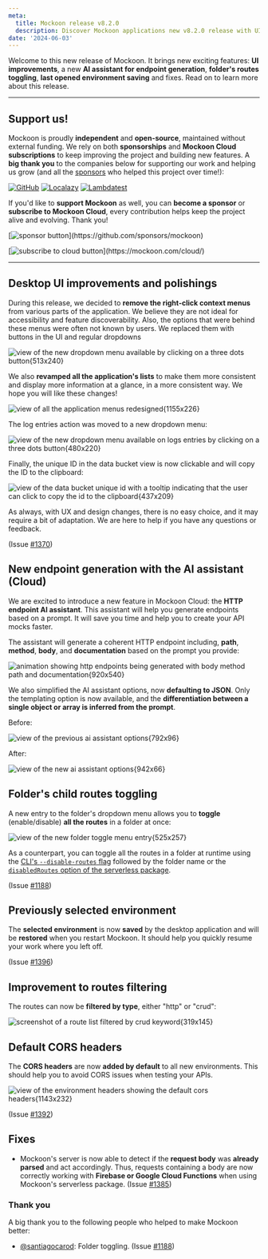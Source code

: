 ```yaml
---
meta:
  title: Mockoon release v8.2.0
  description: Discover Mockoon applications new v8.2.0 release with UI improvements, a new AI assistant for endpoint generation, folder's routes toggling, previously selected environment saving and fixes.
date: '2024-06-03'
---
```


Welcome to this new release of Mockoon. It brings new exciting features: **UI improvements**, a new **AI assistant for endpoint generation**, **folder's routes toggling**, **last opened environment saving** and fixes. Read on to learn more about this release.

---

## Support us!

Mockoon is proudly **independent** and **open-source**, maintained without external funding. We rely on both **sponsorships** and **Mockoon Cloud subscriptions** to keep improving the project and building new features. A **big thank you** to the companies below for supporting our work and helping us grow (and all the [sponsors](https://github.com/mockoon/mockoon/blob/main/backers.md) who helped this project over time!):

[![GitHub](https://mockoon.com/images/sponsors/github.png)](https://github.blog/2023-04-12-github-accelerator-our-first-cohort-and-whats-next/)
[![Localazy](https://mockoon.com/images/sponsors/localazy.png)](https://localazy.com/register?ref=a9CiDC61gOac-azO)
[![Lambdatest](https://mockoon.com/images/sponsors/lambdatest.png)](https://www.lambdatest.com/)

If you'd like to **support Mockoon** as well, you can **become a sponsor** or **subscribe to Mockoon Cloud**, every contribution helps keep the project alive and evolving. Thank you!

[![sponsor button](https://mockoon.com/images/sponsor-btn-250.png?)](https://github.com/sponsors/mockoon)

[![subscribe to cloud button](https://mockoon.com/images/cloud-btn-250.png?)](https://mockoon.com/cloud/)

---

## Desktop UI improvements and polishings

During this release, we decided to **remove the right-click context menus** from various parts of the application. We believe they are not ideal for accessibility and feature discoverability. Also, the options that were behind these menus were often not known by users. We replaced them with buttons in the UI and regular dropdowns

![view of the new dropdown menu available by clicking on a three dots button{513x240}](/images/releases/8.2.0/new-dropdown-menus.png)

We also **revamped all the application's lists** to make them more consistent and display more information at a glance, in a more consistent way. We hope you will like these changes!

![view of all the application menus redesigned{1155x226}](/images/releases/8.2.0/new-menus-redesigned.png)

The log entries action was moved to a new dropdown menu:

![view of the new dropdown menu available on logs entries by clicking on a three dots button{480x220}](/images/releases/8.2.0/new-logs-dropdown-menu.png)

Finally, the unique ID in the data bucket view is now clickable and will copy the ID to the clipboard:

![view of the data bucket unique id with a tooltip indicating that the user can click to copy the id to the clipboard{437x209}](/images/releases/8.2.0/copy-unique-id.png)

As always, with UX and design changes, there is no easy choice, and it may require a bit of adaptation. We are here to help if you have any questions or feedback.

(Issue [#1370](https://github.com/mockoon/mockoon/issues/1370))

## New endpoint generation with the AI assistant (Cloud)

We are excited to introduce a new feature in Mockoon Cloud: the **HTTP endpoint AI assistant**. This assistant will help you generate endpoints based on a prompt. It will save you time and help you to create your API mocks faster.

The assistant will generate a coherent HTTP endpoint including, **path**, **method**, **body**, and **documentation** based on the prompt you provide:

![animation showing http endpoints being generated with body method path and documentation{920x540}](/images/releases/8.2.0/ai-assistant-endpoint-generation.gif)

We also simplified the AI assistant options, now **defaulting to JSON**. Only the templating option is now available, and the **differentiation between a single object or array is inferred from the prompt**.

Before:

![view of the previous ai assistant options{792x96}](/images/releases/8.2.0/ai-assistant-options-before.png)

After:

![view of the new ai assistant options{942x66}](/images/releases/8.2.0/ai-assistant-options-after.png)

## Folder's child routes toggling

A new entry to the folder's dropdown menu allows you to **toggle** (enable/disable) **all the routes** in a folder at once:

![view of the new folder toggle menu entry{525x257}](/images/releases/8.2.0/folder-toggle.png)

As a counterpart, you can toggle all the routes in a folder at runtime using the [CLI's `--disable-routes` flag](https://github.com/mockoon/mockoon/tree/main/packages/cli#disabling-routes) followed by the folder name or the [`disabledRoutes` option of the serverless package](https://github.com/mockoon/mockoon/tree/main/packages/serverless#disabling-routes).

(Issue [#1188](https://github.com/mockoon/mockoon/issues/1188))

## Previously selected environment

The **selected environment** is now **saved** by the desktop application and will be **restored** when you restart Mockoon. It should help you quickly resume your work where you left off.

(Issue [#1396](https://github.com/mockoon/mockoon/issues/1396))

## Improvement to routes filtering

The routes can now be **filtered by type**, either "http" or "crud":

![screenshot of a route list filtered by crud keyword{319x145}](/images/releases/8.2.0/filter-routes-by-type-crud.png)

## Default CORS headers

The **CORS headers** are now **added by default** to all new environments. This should help you to avoid CORS issues when testing your APIs.

![view of the environment headers showing the default cors headers{1143x232}](/images/releases/8.2.0/default-cors-headers.png)

(Issue [#1392](https://github.com/mockoon/mockoon/issues/1392))

## Fixes

- Mockoon's server is now able to detect if the **request body** was **already parsed** and act accordingly. Thus, requests containing a body are now correctly working with **Firebase or Google Cloud Functions** when using Mockoon's serverless package. (Issue [#1385](https://github.com/mockoon/mockoon/issues/1385))

### Thank you

A big thank you to the following people who helped to make Mockoon better:

- [@santiagocarod](https://github.com/santiagocarod): Folder toggling. (Issue [#1188](https://github.com/mockoon/mockoon/issues/1188))
